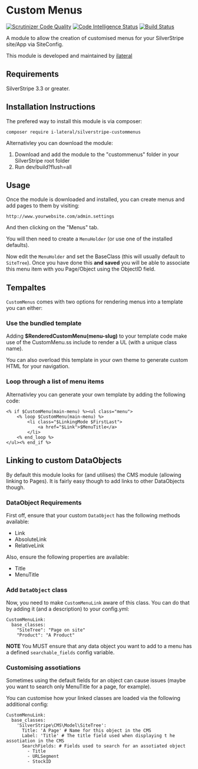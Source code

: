 # Custom Menus

[![Scrutinizer Code Quality](https://scrutinizer-ci.com/g/i-lateral/silverstripe-custommenus/badges/quality-score.png?b=2)](https://scrutinizer-ci.com/g/i-lateral/silverstripe-custommenus/?branch=2)
[![Code Intelligence Status](https://scrutinizer-ci.com/g/i-lateral/silverstripe-custommenus/badges/code-intelligence.svg?b=2)](https://scrutinizer-ci.com/code-intelligence)
[![Build Status](https://travis-ci.org/i-lateral/silverstripe-custommenus.svg?branch=2)](https://travis-ci.org/i-lateral/silverstripe-custommenus)

A module to allow the creation of customised menus for your
SilverStripe site/App via SiteConfig.

This module is developed and maintained by [ilateral](http://www.ilateralweb.co.uk)

## Requirements
SilverStripe 3.3 or greater.

## Installation Instructions

The prefered way to install this module is via composer:

    composer require i-lateral/silverstripe-custommenus

Alternativley you can download the module:

1. Download and add the module to the "custommenus" folder in your SilverStripe root folder
2. Run dev/build?flush=all

## Usage

Once the module is downloaded and installed, you can create menus
and add pages to them by visiting:

    http://www.yourwebsite.com/admin.settings

And then clicking on the "Menus" tab.

You will then need to create a `MenuHolder` (or use one of the installed defaults).

Now edit the `MenuHolder` and set the BaseClass (this will usually default to `SiteTree`). Once you have done this **and saved** you will be able to associate this menu item with you Page/Object using
the ObjectID field.

## Tempaltes

`CustomMenus` comes with two options for rendering menus into a
template you can either:

### Use the bundled template

Adding **$RenderedCustomMenu(menu-slug)** to your template code make
use of the CustomMenu.ss include to render a UL (with a unique class name).

You can also overload this template in your own theme to generate
custom HTML for your navigation.

### Loop through a list of menu items

Alternativley you can generate your own template by adding the 
following code:

    <% if $CustomMenu(main-menu) %><ul class="menu">
        <% loop $CustomMenu(main-menu) %>
            <li class="$LinkingMode $FirstLast">
                <a href="$Link">$MenuTitle</a>
            </li>
        <% end_loop %>
    </ul><% end_if %>

## Linking to custom DataObjects

By default this module looks for (and utilises) the CMS module
(allowing linking to Pages). It is fairly easy though to add links
to other DataObjects though.

### DataObject Requirements

First off, ensure that your custom `DataObject` has the following methods available:

- Link
- AbsoluteLink
- RelativeLink

Also, ensure the following properties are available:

- Title
- MenuTitle

### Add `DataObject` class

Now, you need to make `CustomMenuLink` aware of this class. You
can do that by adding it (and a description) to your config.yml:

    CustomMenuLink:
      base_classes:
        "SiteTree": "Page on site"
        "Product": "A Product"

**NOTE** You MUST ensure that any data object you want to add
to a menu has a defined `searchable_fields` config variable.

### Customising assotiations

Sometimes using the default fields for an object can cause issues
(maybe you want to search only MenuTitle for a page, for example).

You can customise how your linked classes are loaded via the following
additional config:

    CustomMenuLink:
      base_classes:
        'SilverStripe\CMS\Model\SiteTree':
          Title: 'A Page' # Name for this object in the CMS
          Label: 'Title' # The title field used when displaying t he assotiation in the CMS
          SearchFields: # Fields used to search for an assotiated object
            - Title
            - URLSegment
            - StockID